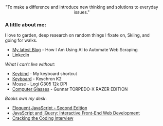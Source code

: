 
<p align="center">
  "To make a difference and introduce new thinking and solutions to everyday issues."
</p>


### A little about me:

I love to garden, deep research on random things I fixate on, Skiing, and going for walks.

- [My latest Blog](https://christopheralphonse.com/blog/how-i-am-using-ai-to-automate-scrapping) - How I Am Using AI to Automate Web Scraping
- [Linkedin](https://www.linkedin.com/in/christopheralphonse/)

_What I can't live without:_

- [Keybind](./vscode/keybinds.md) - My keyboard shortcut
- [Keyboard](https://www.keychron.com/products/keychron-k2-wireless-mechanical-keyboard) - Keychron K2
- [Mouse](https://www.logitechg.com/en-us/products/gaming-mice/g305-lightspeed-wireless-gaming-mouse.html) - Logi G305 12k DPI
- [Computer Glasses](https://www.smartbuyglasses.com/designer-eyeglasses/Gunnar/Gunnar-TORPEDO-X-RAZER-EDITION-Blue-Light-Block-RZR-30008-579076.html?feed=us) - Gunnar TORPEDO-X RAZER EDITION

_Books own my desk_:

- [Eloquent JavaScript - Second Edition](https://www.amazon.com/Eloquent-JavaScript-2nd-Ed-Introduction/dp/1593275846)
- [JavaScript and jQuery: Interactive Front-End Web Development](https://www.amazon.com/JavaScript-JQuery-Interactive-Front-End-Development/dp/1118531647)
- [Cracking the Coding Interview](https://www.amazon.com/Cracking-Coding-Interview-Programming-Questions/dp/0984782850?crid=53L0OCN2MOS3&dib=eyJ2IjoiMSJ9.nj6XTCgbP7Ay4ig5zGU-o8s4S8xUCinbbuvNUlcvZoLQekD_k_aVb8m82DeNy6mCxMBBmffiGKOu7ESixuRTQnZHsnt9EF1X8vRnVmRbV-QoO0Zcd_2fCjhgXeA942g1V39VWFbud8d_Vs6i8SKDS0ZllctISFL9IjQ8LYWxu8zaKn2kyZ19B24dzvGLvRuYR-4qhsoEGFPV-4QR_D-Zr3Gvfen3qkSDPrKve0Vju2E.Nej_TpWdnTkOU5m59t7gUKaKSaXanCsiTkxWZGX0Qxc&dib_tag=se&keywords=cracking+the+coding+interview&qid=1734236077&s=books&sprefix=cracking%2Cstripbooks%2C71&sr=1-1)
